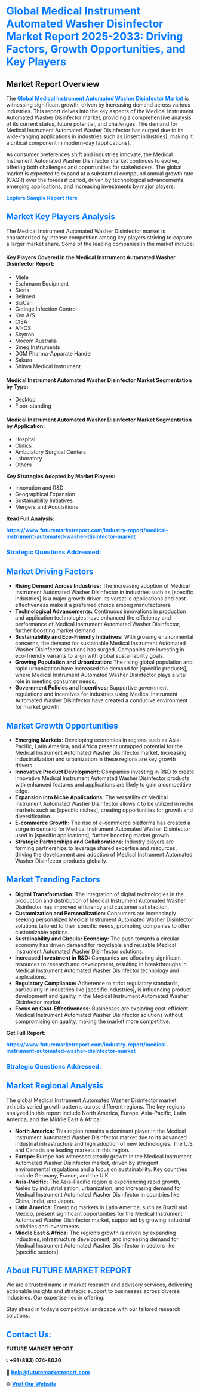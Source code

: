 <h1 style="color: #007BFF;">Global Medical Instrument Automated Washer Disinfector Market Report 2025-2033: Driving Factors, Growth Opportunities, and Key Players</h1>

<section id="overview">
<h2>Market Report Overview</h2>
<p>The <a href="https://www.futuremarketreport.com/industry-report/medical-instrument-automated-washer-disinfector-market" style="color: #007BFF; text-decoration: none;"><strong>Global Medical Instrument Automated Washer Disinfector Market</strong></a> is witnessing significant growth, driven by increasing demand across various industries. This report delves into the key aspects of the Medical Instrument Automated Washer Disinfector market, providing a comprehensive analysis of its current status, future potential, and challenges. The demand for Medical Instrument Automated Washer Disinfector has surged due to its wide-ranging applications in industries such as [insert industries], making it a critical component in modern-day [applications].</p>
<p>As consumer preferences shift and industries innovate, the Medical Instrument Automated Washer Disinfector market continues to evolve, offering both challenges and opportunities for stakeholders. The global market is expected to expand at a substantial compound annual growth rate (CAGR) over the forecast period, driven by technological advancements, emerging applications, and increasing investments by major players.</p>
</section>

<section id="overview">
<p><a href="https://www.futuremarketreport.com/request-sample/reportId=77361" style="color: #007BFF; text-decoration: none;"><strong>Explore Sample Report Here</strong></a></p>
</section>

<section id="key-players">
<h2 style="color: #007BFF;">Market Key Players Analysis</h2>
<p>The Medical Instrument Automated Washer Disinfector market is characterized by intense competition among key players striving to capture a larger market share. Some of the leading companies in the market include:</p>
<h4>Key Players Covered in the Medical Instrument Automated Washer Disinfector Report:</h4>
<ul><li>Miele</li><li>Eschmann Equipment</li><li>Steris</li><li>Belimed</li><li>SciCan</li><li>Getinge Infection Control</li><li>Ken A/S</li><li>CISA</li><li>AT-OS</li><li>Skytron</li><li>Mocom Australia</li><li>Smeg Instruments</li><li>DGM Pharma-Apparate Handel</li><li>Sakura</li><li>Shinva Medical Instrument</li></ul>
<h4>Medical Instrument Automated Washer Disinfector Market Segmentation by Type:</h4>
<ul><li>Desktop</li><li>Floor-standing</li></ul>

<h4>Medical Instrument Automated Washer Disinfector Market Segmentation by Application:</h4>
<ul><li>Hospital</li><li>Clinics</li><li>Ambulatory Surgical Centers</li><li>Laboratory</li><li>Others</li></ul>
<p><strong>Key Strategies Adopted by Market Players:</strong></p>
<ul>
<li>Innovation and R&D</li>
<li>Geographical Expansion</li>
<li>Sustainability Initiatives</li>
<li>Mergers and Acquisitions</li>
</ul>
</section>

<section>
<p><strong>Read Full Analysis: </strong></p><a href="https://www.futuremarketreport.com/industry-report/medical-instrument-automated-washer-disinfector-market" style="color: #007BFF; text-decoration: none;"><strong>https://www.futuremarketreport.com/industry-report/medical-instrument-automated-washer-disinfector-market</strong></a>
<h3 style="color: #007BFF;">Strategic Questions Addressed:</h3>
</section>

<section id="driving-factors">
<h2 style="color: #007BFF;">Market Driving Factors</h2>
<ul>
<li><strong>Rising Demand Across Industries:</strong> The increasing adoption of Medical Instrument Automated Washer Disinfector in industries such as [specific industries] is a major growth driver. Its versatile applications and cost-effectiveness make it a preferred choice among manufacturers.</li>
<li><strong>Technological Advancements:</strong> Continuous innovations in production and application technologies have enhanced the efficiency and performance of Medical Instrument Automated Washer Disinfector, further boosting market demand.</li>
<li><strong>Sustainability and Eco-Friendly Initiatives:</strong> With growing environmental concerns, the demand for sustainable Medical Instrument Automated Washer Disinfector solutions has surged. Companies are investing in eco-friendly variants to align with global sustainability goals.</li>
<li><strong>Growing Population and Urbanization:</strong> The rising global population and rapid urbanization have increased the demand for [specific products], where Medical Instrument Automated Washer Disinfector plays a vital role in meeting consumer needs.</li>
<li><strong>Government Policies and Incentives:</strong> Supportive government regulations and incentives for industries using Medical Instrument Automated Washer Disinfector have created a conducive environment for market growth.</li>
</ul>
</section>

<section id="growth-opportunities">
<h2 style="color: #007BFF;">Market Growth Opportunities</h2>
<ul>
<li><strong>Emerging Markets:</strong> Developing economies in regions such as Asia-Pacific, Latin America, and Africa present untapped potential for the Medical Instrument Automated Washer Disinfector market. Increasing industrialization and urbanization in these regions are key growth drivers.</li>
<li><strong>Innovative Product Development:</strong> Companies investing in R&D to create innovative Medical Instrument Automated Washer Disinfector products with enhanced features and applications are likely to gain a competitive edge.</li>
<li><strong>Expansion into Niche Applications:</strong> The versatility of Medical Instrument Automated Washer Disinfector allows it to be utilized in niche markets such as [specific niches], creating opportunities for growth and diversification.</li>
<li><strong>E-commerce Growth:</strong> The rise of e-commerce platforms has created a surge in demand for Medical Instrument Automated Washer Disinfector used in [specific applications], further boosting market growth.</li>
<li><strong>Strategic Partnerships and Collaborations:</strong> Industry players are forming partnerships to leverage shared expertise and resources, driving the development and adoption of Medical Instrument Automated Washer Disinfector products globally.</li>
</ul>
</section>

<section id="trending-factors">
<h2 style="color: #007BFF;">Market Trending Factors</h2>
<ul>
<li><strong>Digital Transformation:</strong> The integration of digital technologies in the production and distribution of Medical Instrument Automated Washer Disinfector has improved efficiency and customer satisfaction.</li>
<li><strong>Customization and Personalization:</strong> Consumers are increasingly seeking personalized Medical Instrument Automated Washer Disinfector solutions tailored to their specific needs, prompting companies to offer customizable options.</li>
<li><strong>Sustainability and Circular Economy:</strong> The push towards a circular economy has driven demand for recyclable and reusable Medical Instrument Automated Washer Disinfector solutions.</li>
<li><strong>Increased Investment in R&D:</strong> Companies are allocating significant resources to research and development, resulting in breakthroughs in Medical Instrument Automated Washer Disinfector technology and applications.</li>
<li><strong>Regulatory Compliance:</strong> Adherence to strict regulatory standards, particularly in industries like [specific industries], is influencing product development and quality in the Medical Instrument Automated Washer Disinfector market.</li>
<li><strong>Focus on Cost-Effectiveness:</strong> Businesses are exploring cost-efficient Medical Instrument Automated Washer Disinfector solutions without compromising on quality, making the market more competitive.</li>
</ul>
</section>

<section>
<p><strong>Get Full Report: </strong></p><a href="https://www.futuremarketreport.com/industry-report/medical-instrument-automated-washer-disinfector-market" style="color: #007BFF; text-decoration: none;"><strong>https://www.futuremarketreport.com/industry-report/medical-instrument-automated-washer-disinfector-market</strong></a>
<h3 style="color: #007BFF;">Strategic Questions Addressed:</h3>
</section>


<section id="regional-analysis">
<h2 style="color: #007BFF;">Market Regional Analysis</h2>
<p>The global Medical Instrument Automated Washer Disinfector market exhibits varied growth patterns across different regions. The key regions analyzed in this report include North America, Europe, Asia-Pacific, Latin America, and the Middle East & Africa:</p>
<ul>
<li><strong>North America:</strong> This region remains a dominant player in the Medical Instrument Automated Washer Disinfector market due to its advanced industrial infrastructure and high adoption of new technologies. The U.S. and Canada are leading markets in this region.</li>
<li><strong>Europe:</strong> Europe has witnessed steady growth in the Medical Instrument Automated Washer Disinfector market, driven by stringent environmental regulations and a focus on sustainability. Key countries include Germany, France, and the U.K.</li>
<li><strong>Asia-Pacific:</strong> The Asia-Pacific region is experiencing rapid growth, fueled by industrialization, urbanization, and increasing demand for Medical Instrument Automated Washer Disinfector in countries like China, India, and Japan.</li>
<li><strong>Latin America:</strong> Emerging markets in Latin America, such as Brazil and Mexico, present significant opportunities for the Medical Instrument Automated Washer Disinfector market, supported by growing industrial activities and investments.</li>
<li><strong>Middle East & Africa:</strong> The region’s growth is driven by expanding industries, infrastructure development, and increasing demand for Medical Instrument Automated Washer Disinfector in sectors like [specific sectors].</li>
</ul>
</section>

<footer>
<h2 style="color: #007BFF;">About FUTURE MARKET REPORT</h2>
<p>We are a trusted name in market research and advisory services, delivering actionable insights and strategic support to businesses across diverse industries. Our expertise lies in offering:</p>

<p>Stay ahead in today’s competitive landscape with our tailored research solutions.</p>

<h2 style="color: #007BFF;">Contact Us:</h2>
<p><strong>FUTURE MARKET REPORT</strong></p>
<p>📞 <strong>+91 (883) 074-8030</strong></p>
<p>📧 <strong><a href="mailto:help@futuremarketreport.com" style="color: #007BFF;">help@futuremarketreport.com</a></strong></p>
<p>🌐 <strong><a href="https://www.futuremarketreport.com/" style="color: #007BFF;">Visit Our Website</a></strong></p>
</footer>